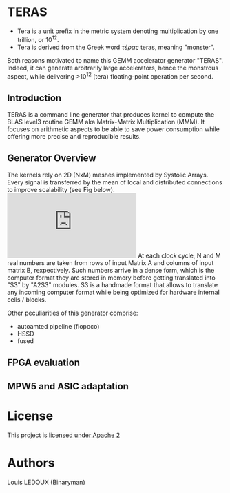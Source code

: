 # TERAS

* Tera is a unit prefix in the metric system denoting multiplication by one trillion, or 10<sup>12</sup>.  
* Tera is derived from the Greek word *τέρας* teras, meaning "monster".  

Both reasons motivated to name this GEMM accelerator generator "TERAS". Indeed, it can generate arbitrarily large accelerators, hence the monstrous aspect, while delivering >10<sup>12</sup> (tera) floating-point operation per second.

## Introduction

TERAS is a command line generator that produces kernel to compute the BLAS level3 routine GEMM aka Matrix-Matrix Multiplication (MMM). It focuses on arithmetic aspects to be able to save power consumption while offering more precise and reproducible results.

## Generator Overview

The kernels rely on 2D (NxM) meshes implemented by Systolic Arrays. Every signal is transferred by the mean of local and distributed connections to improve scalability (see Fig below).  
![overview](https://github.com/Bynaryman/teras/tree/master/pictures/overall_SA.pdf?raw=true "Overview_SA")
At each clock cycle, N and M real numbers are taken from rows of input Matrix A and columns of input matrix B, rexpectively. Such numbers arrive in a dense form, which is the computer format they are stored in memory before getting translated into "S3" by "A2S3" modules. S3 is a handmade format that allows to translate any incoming computer format while being optimized for hardware internal cells /  blocks.

Other peculiarities of this generator comprise:

* autoamted pipeline (flopoco)
* HSSD
* fused

## FPGA evaluation

## MPW5 and ASIC adaptation



# License

This project is [licensed under Apache 2](LICENSE)

# Authors

Louis LEDOUX (Binaryman)
